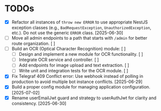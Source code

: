 # TODOs

- [x] Refactor all instances of `throw new ERROR` to use appropriate NestJS exception classes (e.g., `BadRequestException`, `UnauthorizedException`, etc.). Do not use the generic `ERROR` class. [2025-06-30]
- [ ] Move all admin endpoints to a path that starts with `/admin` for better route organization. [ ]
- [ ] Build an OCR (Optical Character Recognition) module: [ ]
  - [ ] Design and implement a new module for OCR functionality. [ ]
  - [ ] Integrate OCR service and controller. [ ]
  - [ ] Add endpoints for image upload and text extraction. [ ]
  - [ ] Write unit and integration tests for the OCR module. [ ]
- [x] Fix Telegraf 409 Conflict error: Use webhook instead of polling in production to avoid multiple bot instance conflicts. [2025-06-29]
- [x] Build a proper config module for managing application configuration. [2025-07-02]
- [x] Rename userEmailJwt guard and strategy to userAuthJwt for clarity and consistency. [2025-06-30]
